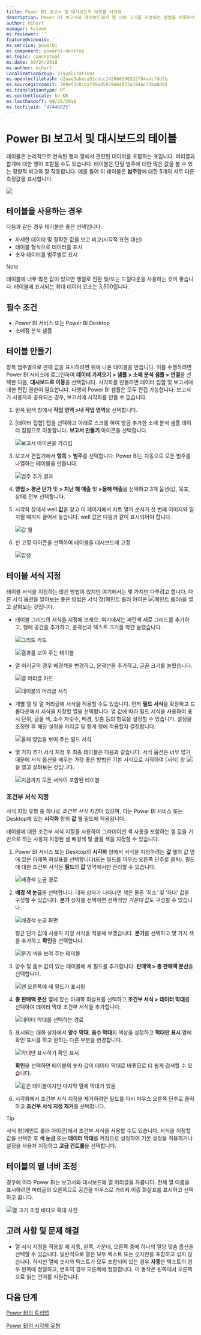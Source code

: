 ```yaml
---
title: Power BI 보고서 및 대시보드의 테이블 시각화
description: Power BI 보고서와 대시보드에서 열 너비 크기를 조정하는 방법을 비롯하여 테이블 시각화를 사용하여 작업하는 방법에 대한 자습서입니다.
author: mihart
manager: kvivek
ms.reviewer: ''
featuredvideoid: ''
ms.service: powerbi
ms.component: powerbi-desktop
ms.topic: conceptual
ms.date: 09/24/2018
ms.author: mihart
LocalizationGroup: Visualizations
ms.openlocfilehash: d2aae3abeca51cdcc142660190332f84adcfddfb
ms.sourcegitcommit: 769ef3c8cbafd9ad5979eb4023a394ac7dba8d02
ms.translationtype: HT
ms.contentlocale: ko-KR
ms.lasthandoff: 09/28/2018
ms.locfileid: "47448825"
---
```

# <a name="tables-in-power-bi-reports-and-dashboards"></a>Power BI 보고서 및 대시보드의 테이블
테이블은 논리적으로 연속된 행과 열에서 관련된 데이터를 포함하는 표입니다. 머리글과 합계에 대한 행이 포함될 수도 있습니다. 테이블은 단일 범주에 대한 많은 값을 볼 수 있는 정량적 비교와 잘 작동합니다. 예를 들어 이 테이블은 **범주**합에 대한 5개의 서로 다른 측정값을 표시합니다.

![](media/power-bi-visualization-tables/table.png)

## <a name="when-to-use-a-table"></a>테이블을 사용하는 경우
다음과 같은 경우 테이블은 좋은 선택입니다.

* 자세한 데이터 및 정확한 값을 보고 비교(시각적 표현 대신)
* 테이블 형식으로 데이터를 표시
* 숫자 데이터를 범주별로 표시   

> [!NOTE]
> 테이블에 너무 많은 값이 있으면 행렬로 전환 및/또는 드릴다운을 사용하는 것이 좋습니다. 테이블에 표시되는 최대 데이터 요소는 3,500입니다.

## <a name="prerequisites"></a>필수 조건
- Power BI 서비스 또는 Power BI Desktop
- 소매점 분석 샘플

## <a name="create-a-table"></a>테이블 만들기
항목 범주별으로 판매 값을 표시하려면 위에 나온 테이블을 만듭니다. 이를 수행하려면 Power BI 서비스에 로그인하여 **데이터 가져오기 \> 샘플 \> 소매 분석 샘플 > 연결**을 선택한 다음, **대시보드로 이동**을 선택합니다. 시각화를 만들려면 데이터 집합 및 보고서에 대한 편집 권한이 필요합니다. 다행히 Power BI 샘플은 모두 편집 가능합니다. 보고서가 사용자와 공유되는 경우, 보고서에 시각화를 만들 수 없습니다.

1. 왼쪽 탐색 창에서 **작업 영역 >내 작업 영역**을 선택합니다.    
2. [데이터 집합] 탭을 선택하고 아래로 스크롤 하여 방금 추가한 소매 분석 샘플 데이터 집합으로 이동합니다.  **보고서 만들기** 아이콘을 선택합니다.

    ![보고서 아이콘을 가리킴](media/power-bi-visualization-tables/power-bi-create-report.png)
2. 보고서 편집기에서 **항목** > **범주**를 선택합니다.  Power BI는 자동으로 모든 범주를 나열하는 테이블을 만듭니다.

    ![범주 추가 결과](media/power-bi-visualization-tables/power-bi-table1.png)
3. **영업 > 평균 단가** 및 **> 지난 해 매출** 및 **>올해 매출**을 선택하고 3개 옵션(값, 목표, 상태) 전부 선택합니다.   
4. 시각화 창에서 well **값**을 찾고 이 페이지에서 차트 열의 순서가 첫 번째 이미지와 일치될 때까지 끌어서 놓습니다.  well 값은 다음과 같이 표시되어야 합니다.

    ![값 웰](media/power-bi-visualization-tables/power-bi-table2.png)
5. 핀 고정 아이콘을 선택하여 테이블을 대시보드에 고정  

     ![압정](media/power-bi-visualization-tables/pbi_pintile.png)

## <a name="format-the-table"></a>테이블 서식 지정
테이블 서식을 지정하는 많은 방법이 있지만 여기에서는 몇 가지만 다루려고 합니다. 다른 서식 옵션을 알아보는 좋은 방법은 서식 창(페인트 롤러 아이콘 ![페인트 롤러](media/power-bi-visualization-tables/power-bi-format.png))을 열고 살펴보는 것입니다.

* 테이블 그리드의 서식을 지정해 보세요. 여기에서는 파란색 세로 그리드를 추가하고, 행에 공간을 추가하고, 윤곽선과 텍스트 크기를 약간 늘렸습니다.

    ![그리드 카드](media/power-bi-visualization-tables/power-bi-table-gridnew.png)

    ![결과를 보여 주는 테이블](media/power-bi-visualization-tables/power-bi-table-grid3.png)
* 열 머리글의 경우 배경색을 변경하고, 윤곽선을 추가하고, 글꼴 크기를 늘렸습니다. 

    ![열 머리글 카드](media/power-bi-visualization-tables/power-bi-table-column-headers.png)

    ![테이블의 머리글 서식](media/power-bi-visualization-tables/power-bi-table-column2.png)

* 개별 열 및 열 머리글에 서식을 적용할 수도 있습니다. 먼저 **필드 서식**을 확장하고 드롭다운에서 서식을 지정할 열을 선택합니다. 열 값에 따라 필드 서식을 사용하여 표시 단위, 글꼴 색, 소수 자릿수, 배경, 맞춤 등의 항목을 설정할 수 있습니다. 설정을 조정한 후 해당 설정을 머리글 및 합계 행에 적용할지 결정합니다.

    ![올해 영업을 보여 주는 필드 서식](media/power-bi-visualization-tables/power-bi-field-formatting.png)

* 몇 가지 추가 서식 지정 후 최종 테이블은 다음과 같습니다. 서식 옵션은 너무 많기 때문에 서식 옵션을 배우는 가장 좋은 방법은 기본 서식으로 시작하여 [서식] 창 ![](media/power-bi-visualization-tables/power-bi-format.png)을 열고 살펴보는 것입니다. 

    ![지금까지 모든 서식이 포함된 테이블](media/power-bi-visualization-tables/power-bi-table-format.png)

### <a name="conditional-formatting"></a>조건부 서식 지정
서식 지정 유형 중 하나로 *조건부 서식 지정*이 있으며, 이는 Power BI 서비스 또는 Desktop에 있는 **시각화** 창의 **값** 웰 필드에 적용됩니다. 

테이블에 대한 조건부 서식 지정을 사용하여 그라데이션 색 사용을 포함하는 셀 값을 기반으로 하는 사용자 지정된 셀 배경색 및 글꼴 색을 지정할 수 있습니다. 

1. Power BI 서비스 또는 Desktop의 **시각화** 창에서 서식을 지정하려는 **값** 웰의 값 옆에 있는 아래쪽 화살표를 선택합니다(또는 필드를 마우스 오른쪽 단추로 클릭). 필드에 대한 조건부 서식은 **필드**의 **값** 영역에서만 관리할 수 있습니다.

    ![배경색 눈금 경로](media/power-bi-visualization-tables/power-bi-conditional-formatting-background.png)
2. **배경 색 눈금**을 선택합니다. 대화 상자가 나타나면 색은 물론 ‘최소’ 및 ‘최대’ 값을 구성할 수 있습니다. **분기** 상자를 선택하면 선택적인 *가운데* 값도 구성할 수 있습니다.

    ![배경색 눈금 화면](media/power-bi-visualization-tables/power-bi-conditional-formatting-background2.png)

    평균 단가 값에 사용자 지정 서식을 적용해 보겠습니다. **분기**를 선택하고 몇 가지 색을 추가하고 **확인**을 선택합니다. 

    ![분기 색을 보여 주는 테이블](media/power-bi-visualization-tables/power-bi-conditional-formatting-data-background.png)
3. 양수 및 음수 값이 있는 테이블에 새 필드를 추가합니다.  **판매액 > 총 판매액 분산**을 선택합니다. 

    ![맨 오른쪽에 새 필드가 표시됨](media/power-bi-visualization-tables/power-bi-conditional-formatting2.png)
4. **총 판매액 분산** 옆에 있는 아래쪽 화살표를 선택하고 **조건부 서식 > 데이터 막대**를 선택하여 데이터 막대 조건부 서식을 추가합니다.

    ![데이터 막대를 선택하는 경로](media/power-bi-visualization-tables/power-bi-conditional-formatting-data-bars.png)
5. 표시되는 대화 상자에서 **양수 막대**, **음수 막대**의 색상을 설정하고 **막대만 표시** 옆에 확인 표시를 하고 원하는 다른 부분을 변경합니다.

    ![막대만 표시하기 확인 표시](media/power-bi-visualization-tables/power-bi-data-bars.png)

    **확인**을 선택하면 테이블의 숫자 값이 데이터 막대로 바뀌므로 더 쉽게 검색할 수 있습니다.

    ![같은 테이블이지만 마지막 열에 막대가 있음](media/power-bi-visualization-tables/power-bi-conditional-formatting-data-bars2.png)
6. 시각화에서 조건부 서식 지정을 제거하려면 필드를 다시 마우스 오른쪽 단추로 클릭하고 **조건부 서식 지정 제거**를 선택합니다.

> [!TIP]
> 서식 창(페인트 롤러 아이콘)에서 조건부 서식을 사용할 수도 있습니다. 서식을 지정할 값을 선택한 후 **색 눈금** 또는 **데이터 막대**를 켜짐으로 설정하여 기본 설정을 적용하거나 설정을 사용자 지정하고 **고급 컨트롤**을 선택합니다.
> 
> 

## <a name="adjust-the-column-width-of-a-table"></a>테이블의 열 너비 조정
경우에 따라 Power BI는 보고서와 대시보드에 열 머리글을 자릅니다. 전체 열 이름을 표시하려면 머리글의 오른쪽으로 공간을 마우스로 가리켜 이중 화살표를 표시하고 선택하고 끕니다.

![열 크기 조정 비디오 확대 사진](media/power-bi-visualization-tables/resizetable.gif)

## <a name="considerations-and-troubleshooting"></a>고려 사항 및 문제 해결
* 열 서식 지정을 적용할 때 자동, 왼쪽, 가운데, 오른쪽 중에 하나의 열당 맞춤 옵션을 선택할 수 있습니다. 일반적으로 열은 모두 텍스트 또는 숫자만을 포함하고 섞지 않습니다. 하지만 열에 숫자와 텍스트가 모두 포함되어 있는 경우 **자동**은 텍스트의 경우 왼쪽에 정렬하고, 번호의 경우 오른쪽에 정렬합니다. 이 동작은 왼쪽에서 오른쪽으로 읽는 언어를 지원합니다.   

## <a name="next-steps"></a>다음 단계

[Power BI의 트리맵](power-bi-visualization-treemaps.md)

[Power BI의 시각화 유형](power-bi-visualization-types-for-reports-and-q-and-a.md)